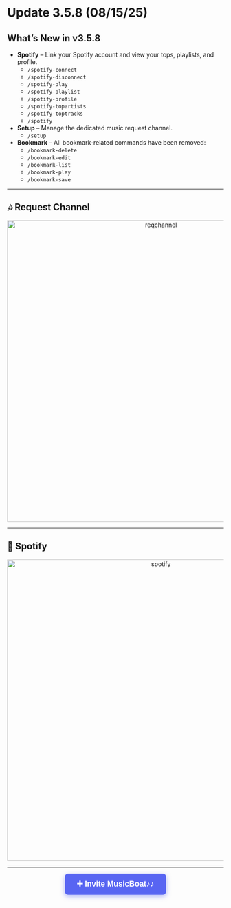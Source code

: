 # Update 3.5.8 (08/15/25)  
## What’s New in v3.5.8
- **Spotify** – Link your Spotify account and view your tops, playlists, and profile.
    - `/spotify-connect`
    - `/spotify-disconnect`
    - `/spotify-play`
    - `/spotify-playlist`
    - `/spotify-profile`
    - `/spotify-topartists`
    - `/spotify-toptracks`
    - `/spotify`
- **Setup** – Manage the dedicated music request channel.
    - `/setup`
- **Bookmark** – All bookmark-related commands have been removed:
    - `/bookmark-delete`
    - `/bookmark-edit`
    - `/bookmark-list`
    - `/bookmark-play`
    - `/bookmark-save`
---

## 🎶 Request Channel

<p align="center">
  <img src="https://media.discordapp.net/attachments/1378357869371461632/1405921390829240400/image.png?ex=68a095d4&is=689f4454&hm=25d7e9f9c9cc5490d4793431356b8095f7b19840a8187f9691451ab375a965d5&=&format=webp&quality=lossless" alt="reqchannel" width="700" />
</p>

---

## 💚 Spotify

<p align="center">
  <img src="https://media.discordapp.net/attachments/1378357869371461632/1405922931355156602/image.png?ex=68a09743&is=689f45c3&hm=f753c7a4cbb139b260a017361c994683232e228d44ba5e6557c75d766b976a97&=&format=webp&quality=lossless" alt="spotify" width="700" />
</p>

---
<div align="center">
  <a href="https://discord.com/oauth2/authorize?client_id=1376612318619766814&permissions=3533840&integration_type=0&scope=applications.commands+bot" target="_blank" 
     style="
       background-color: #5865F2;
       color: white;
       padding: 14px 28px;
       font-weight: 700;
       font-size: 18px;
       text-decoration: none;
       border-radius: 8px;
       font-family: Arial, sans-serif;
       display: inline-block;
       box-shadow: 0 4px 12px rgba(88, 101, 242, 0.5);
       cursor: pointer;
     "
  >
    ➕ Invite MusicBoat♪♪
  </a>
</div>

